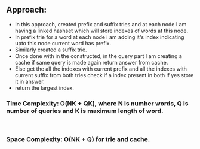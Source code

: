 ## Approach:
* In this approach, created prefix and suffix tries and at each node I am having a linked hashset which will store indexes of words at this node.
* In prefix trie for a word at each node i am adding it's index indicating upto this node current word has prefix.
* Similarly created a suffix trie.
* Once done with in the constructed, in the query part I am creating a cache if same query is made again return answer from cache.
* Else get the all the indexes with current prefix and all the indexes with current suffix from both tries check if a index present in both if yes store it in answer.
* return the largest index.
​
### Time Complexity: O(NK + QK), where N is number words, Q is number of queries and K is maximum length of word.
​
### Space Complexity: O(NK + Q) for trie and cache.